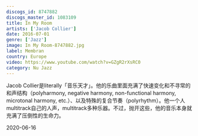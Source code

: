 ```yaml
---
discogs_id: 8747882
discogs_master_id: 1083109
title: In My Room
artists: ['Jacob Collier']
date: 2016-07-01
genre: ['Jazz']
image: In My Room-8747882.jpg
label: Membran
country: Europe
video: https://www.youtube.com/watch?v=GZgR2rXsRC0
category: Nu Jazz
---
```


Jacob Collier是literally「音乐天才」。他的乐曲里面充满了快速变化和不寻常的和声结构（polyharmony, negative harmony, non-functional harmony, microtonal harmony, etc.）、以及特殊的复合节奏（polyrhythm）。他一个人multitrack自己的人声，multitrack多种乐器。不过，抛开这些，他的音乐本身就充满了压倒性的生命力。

<time>2020-06-16</time>
